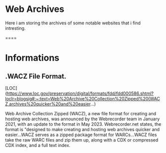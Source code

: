 # Web Archives
Here i am storing the archives of some notable websites that i find intresting.




====

# Informations

## .WACZ File Format. 
[LOC](https://www.loc.gov/preservation/digital/formats/fdd/fdd000586.shtml?loclr=blogsig#:~:text=Web%20Archive%20Collection%20Zipped%20(WACZ,archives%20quicker%20and%20easier...)

Web Archive Collection Zipped (WACZ), a new file format for creating and hosting web archives, was announced by the Webrecorder team in January 2021, with an update to the format in May 2023. Webrecorder.net states, the format is "designed to make creating and hosting web archives quicker and easier...WACZ serves as a zipped package format for WARCs...WACZ files take the raw WARC files and zip them up, along with a CDX or compressed CDX index, and a full text index.

